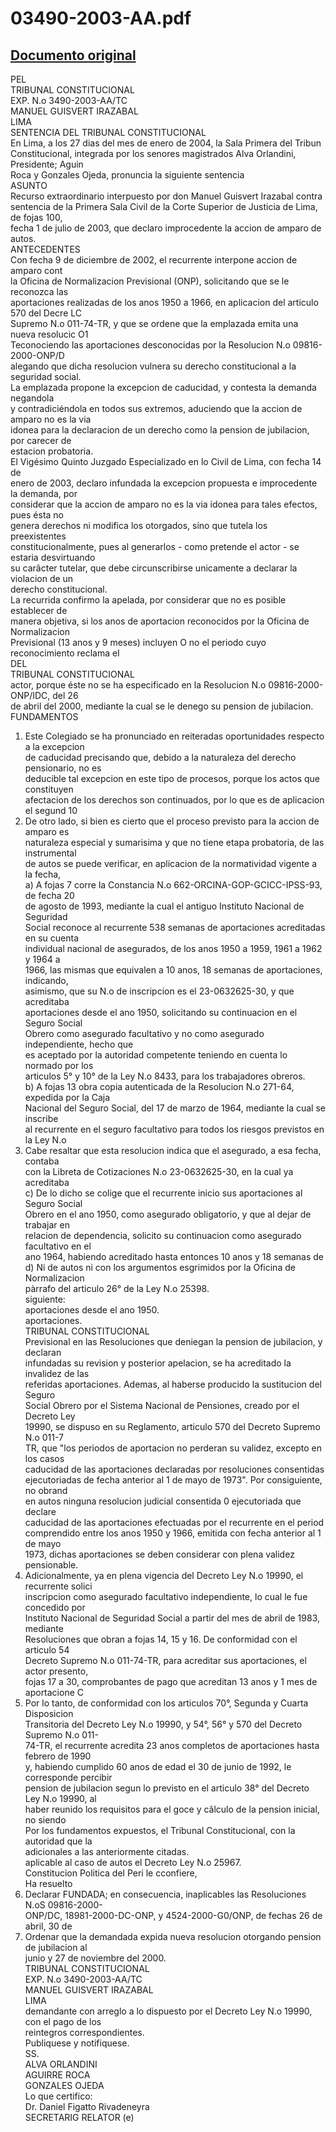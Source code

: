 
03490-2003-AA.pdf
=================
  
[Documento original](https://tc.gob.pe/jurisprudencia/2004/03490-2003-AA.pdf)  
---  
PEL  
TRIBUNAL CONSTITUCIONAL  
EXP. N.o 3490-2003-AA/TC  
MANUEL GUISVERT IRAZABAL  
LIMA  
SENTENCIA DEL TRIBUNAL CONSTITUCIONAL  
En Lima, a los 27 dias del mes de enero de 2004, la Sala Primera del Tribun  
Constitucional, integrada por los senores magistrados Alva Orlandini, Presidente; Aguin   
Roca y Gonzales Ojeda, pronuncia la siguiente sentencia  
ASUNTO  
Recurso extraordinario interpuesto por don Manuel Guisvert Irazabal contra  
sentencia de la Primera Sala Civil de la Corte Superior de Justicia de Lima, de fojas 100,  
fecha 1 de julio de 2003, que declaro improcedente la accion de amparo de autos.  
ANTECEDENTES  
Con fecha 9 de diciembre de 2002, el recurrente interpone accion de amparo cont  
la Oficina de Normalizacion Previsional (ONP), solicitando que se le reconozca las  
aportaciones realizadas de los anos 1950 a 1966, en aplicacion del articulo 570 del Decre LC  
Supremo N.o 011-74-TR, y que se ordene que la emplazada emita una nueva resolucic O1  
Teconociendo las aportaciones desconocidas por la Resolucion N.o 09816-2000-ONP/D  
alegando que dicha resolucion vulnera su derecho constitucional a la seguridad social.  
La emplazada propone la excepcion de caducidad, y contesta la demanda negandola  
y contradiciéndola en todos sus extremos, aduciendo que la accion de amparo no es la via  
idonea para la declaracion de un derecho como la pension de jubilacion, por carecer de  
estacion probatoria.  
El Vigésimo Quinto Juzgado Especializado en lo Civil de Lima, con fecha 14 de  
enero de 2003, declaro infundada la excepcion propuesta e improcedente la demanda, por  
considerar que la accion de amparo no es la via idonea para tales efectos, pues ésta no  
genera derechos ni modifica los otorgados, sino que tutela los preexistentes  
constitucionalmente, pues al generarlos - como pretende el actor - se estaria desvirtuando  
su carâcter tutelar, que debe circunscribirse unicamente a declarar la violacion de un  
derecho constitucional.  
La recurrida confirmo la apelada, por considerar que no es posible establecer de  
manera objetiva, si los anos de aportacion reconocidos por la Oficina de Normalizacion  
Previsional (13 anos y 9 meses) incluyen O no el periodo cuyo reconocimiento reclama el  
DEL  
TRIBUNAL CONSTITUCIONAL  
actor, porque éste no se ha especificado en la Resolucion N.o 09816-2000-ONP/IDC, del 26  
de abril del 2000, mediante la cual se le denego su pension de jubilacion.  
FUNDAMENTOS  
1. Este Colegiado se ha pronunciado en reiteradas oportunidades respecto a la excepcion  
de caducidad precisando que, debido a la naturaleza del derecho pensionario, no es  
deducible tal excepcion en este tipo de procesos, porque los actos que constituyen  
afectacion de los derechos son continuados, por lo que es de aplicacion el segund 10  
2. De otro lado, si bien es cierto que el proceso previsto para la accion de amparo es  
naturaleza especial y sumarisima y que no tiene etapa probatoria, de las instrumental  
de autos se puede verificar, en aplicacion de la normatividad vigente a la fecha,  
a) A fojas 7 corre la Constancia N.o 662-ORCINA-GOP-GCICC-IPSS-93, de fecha 20  
de agosto de 1993, mediante la cual el antiguo Instituto Nacional de Seguridad  
Social reconoce al recurrente 538 semanas de aportaciones acreditadas en su cuenta  
individual nacional de asegurados, de los anos 1950 a 1959, 1961 a 1962 y 1964 a  
1966, las mismas que equivalen a 10 anos, 18 semanas de aportaciones, indicando,  
asimismo, que su N.o de inscripcion es el 23-0632625-30, y que acreditaba  
aportaciones desde el ano 1950, solicitando su continuacion en el Seguro Social  
Obrero como asegurado facultativo y no como asegurado independiente, hecho que  
es aceptado por la autoridad competente teniendo en cuenta lo normado por los  
articulos 5° y 10° de la Ley N.o 8433, para los trabajadores obreros.  
b) A fojas 13 obra copia autenticada de la Resolucion N.o 271-64, expedida por la Caja  
Nacional del Seguro Social, del 17 de marzo de 1964, mediante la cual se inscribe  
al recurrente en el seguro facultativo para todos los riesgos previstos en la Ley N.o  
8433. Cabe resaltar que esta resolucion indica que el asegurado, a esa fecha, contaba  
con la Libreta de Cotizaciones N.o 23-0632625-30, en la cual ya acreditaba  
c) De lo dicho se colige que el recurrente inicio sus aportaciones al Seguro Social  
Obrero en el ano 1950, como asegurado obligatorio, y que al dejar de trabajar en  
relacion de dependencia, solicito su continuacion como asegurado facultativo en el  
ano 1964, habiendo acreditado hasta entonces 10 anos y 18 semanas de  
d) Ni de autos ni con los argumentos esgrimidos por la Oficina de Normalizacion  
pàrrafo del articulo 26° de la Ley N.o 25398.  
siguiente:  
aportaciones desde el ano 1950.  
aportaciones.  
TRIBUNAL CONSTITUCIONAL  
Previsional en las Resoluciones que deniegan la pension de jubilacion, y declaran  
infundadas su revision y posterior apelacion, se ha acreditado la invalidez de las  
referidas aportaciones. Ademas, al haberse producido la sustitucion del Seguro  
Social Obrero por el Sistema Nacional de Pensiones, creado por el Decreto Ley  
19990, se dispuso en su Reglamento, articulo 570 del Decreto Supremo N.o 011-7  
TR, que "los periodos de aportacion no perderan su validez, excepto en los casos  
caducidad de las aportaciones declaradas por resoluciones consentidas  
ejecutoriadas de fecha anterior al 1 de mayo de 1973". Por consiguiente, no obrand  
en autos ninguna resolucion judicial consentida 0 ejecutoriada que declare  
caducidad de las aportaciones efectuadas por el recurrente en el period  
comprendido entre los anos 1950 y 1966, emitida con fecha anterior al 1 de mayo  
1973, dichas aportaciones se deben considerar con plena validez pensionable.  
3. Adicionalmente, ya en plena vigencia del Decreto Ley N.o 19990, el recurrente solici  
inscripcion como asegurado facultativo independiente, lo cual le fue concedido por  
Instituto Nacional de Seguridad Social a partir del mes de abril de 1983, mediante  
Resoluciones que obran a fojas 14, 15 y 16. De conformidad con el articulo 54  
Decreto Supremo N.o 011-74-TR, para acreditar sus aportaciones, el actor presento,  
fojas 17 a 30, comprobantes de pago que acreditan 13 anos y 1 mes de aportacione C  
4. Por lo tanto, de conformidad con los articulos 70°, Segunda y Cuarta Disposicion  
Transitoria del Decreto Ley N.o 19990, y 54°, 56° y 570 del Decreto Supremo N.o 011-  
74-TR, el recurrente acredita 23 anos completos de aportaciones hasta febrero de 1990  
y, habiendo cumplido 60 anos de edad el 30 de junio de 1992, le corresponde percibir  
pension de jubilacion segun lo previsto en el articulo 38° del Decreto Ley N.o 19990, al  
haber reunido los requisitos para el goce y câlculo de la pension inicial, no siendo  
Por los fundamentos expuestos, el Tribunal Constitucional, con la autoridad que la  
adicionales a las anteriormente citadas.  
aplicable al caso de autos el Decreto Ley N.o 25967.  
Constitucion Politica del Peri le cconfiere,  
Ha resuelto  
1. Declarar FUNDADA; en consecuencia, inaplicables las Resoluciones N.oS 09816-2000-  
ONP/DC, 18981-2000-DC-ONP, y 4524-2000-G0/ONP, de fechas 26 de abril, 30 de  
2. Ordenar que la demandada expida nueva resolucion otorgando pension de jubilacion al  
junio y 27 de noviembre del 2000.  
TRIBUNAL CONSTITUCIONAL  
EXP. N.o 3490-2003-AA/TC  
MANUEL GUISVERT IRAZABAL  
LIMA  
demandante con arreglo a lo dispuesto por el Decreto Ley N.o 19990, con el pago de los  
reintegros correspondientes.  
Publiquese y notifiquese.  
SS.  
ALVA ORLANDINI  
AGUIRRE ROCA  
GONZALES OJEDA  
Lo que certifico:  
Dr. Daniel Figatto Rivadeneyra  
SECRETARIG RELATOR (e)